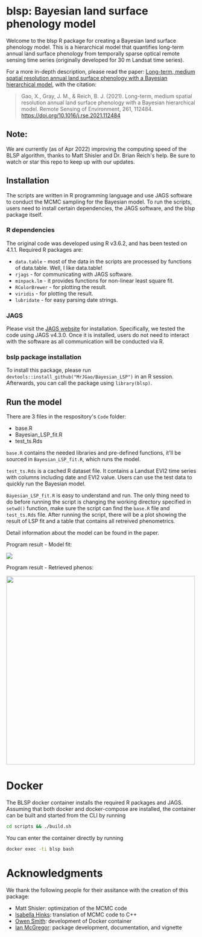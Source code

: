 # blsp: Bayesian land surface phenology model
Welcome to the blsp R package for creating a Bayesian land surface phenology model. This is a hierarchical model that quantifies long-term annual land surface phenology from temporally sparse optical remote sensing time series (originally developed for 30 m Landsat time series).

For a more in-depth description, please read the paper: [Long-term, medium spatial resolution annual land surface phenology with a Bayesian hierarchical model](https://doi.org/10.1016/j.rse.2021.112484), with the citation:
> Gao, X., Gray, J. M., & Reich, B. J. (2021). Long-term, medium spatial resolution annual land surface phenology with a Bayesian hierarchical model. Remote Sensing of Environment, 261, 112484. https://doi.org/10.1016/j.rse.2021.112484

## Note:
We are currently (as of Apr 2022) improving the computing speed of the BLSP algorithm, thanks to Matt Shisler and Dr. Brian Reich's help. Be sure to watch or star this repo to keep up with our updates.

## Installation
The scripts are written in R programming language and use JAGS software to conduct the MCMC sampling for the Bayesian model. To run the scripts, users need to install certain dependencies, the JAGS software, and the blsp package itself.

### R dependencies
The original code was developed using R v3.6.2, and has been tested on 4.1.1.
Required R packages are:
* `data.table` - most of the data in the scripts are processed by functions of data.table. Well, I like data.table!
* `rjags` - for communicating with JAGS software.
* `minpack.lm` - it provides functions for non-linear least square fit.
* `RColorBrewer` - for plotting the result.
* `viridis` - for plotting the result.
* `lubridate` - for easy parsing date strings.

### JAGS
Please visit the [JAGS website](http://mcmc-jags.sourceforge.net/) for installation. Specifically, we tested the code using JAGS v4.3.0. Once it is installed, users do not need to interact with the software as all communication will be conducted via R.

### bslp package installation
To install this package, please run `devtools::install_github("MrJGao/Bayesian_LSP")` in an R session. Afterwards, you can call the package using `library(blsp)`. 

## Run the model
There are 3 files in the respository's `Code` folder:
* base.R
* Bayesian_LSP_fit.R
* test_ts.Rds

`base.R` contains the needed libraries and pre-defined functions, it'll be sourced in `Bayesian_LSP_fit.R`, which runs the model.

`test_ts.Rds` is a cached R dataset file. It contains a Landsat EVI2 time series with columns including date and EVI2 value. Users can use the test data to quickly run the Bayesian model.

`Bayesian_LSP_fit.R` is easy to understand and run. The only thing need to do before running the script is changing the working directory specified in `setwd()` function, make sure the script can find the `base.R` file and `test_ts.Rds` file. After running the script, there will be a plot showing the result of LSP fit and a table that contains all retreived phenometrics.

Detail information about the model can be found in the paper.

Program result - Model fit:

![](img/model_fit_plot.png)

Program result - Retrieved phenos:

<img src="img/model_fit_phenos.png" alt="" width="500"/>


# Docker
The BLSP docker container installs the required R packages and JAGS.
Assuming that both docker and docker-compose are installed, the container can
be built and started from the CLI by running
```bash
cd scripts && ./build.sh
```
You can enter the container directly by running
```bash
docker exec -ti blsp bash
```

# Acknowledgments
We thank the following people for their assitance with the creation of this package:
- Matt Shisler: optimization of the MCMC code
- [Isabella Hinks](https://github.com/iHinks): translation of MCMC code to C++
- [Owen Smith](https://github.com/ocsmit): development of Docker container
- [Ian McGregor](https://github.com/mcgregorian1): package development, documentation, and vignette
